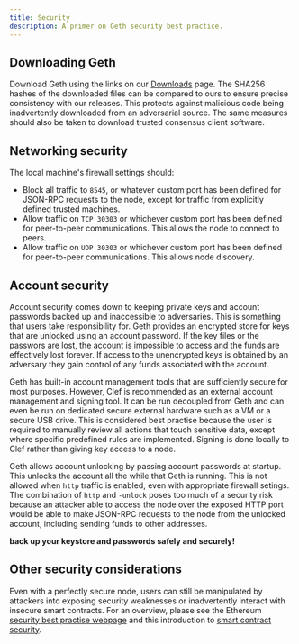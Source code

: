 ```yaml
---
title: Security
description: A primer on Geth security best practice.
---
```


## Downloading Geth

Download Geth using the links on our [Downloads](/downloads) page. The SHA256 hashes of the downloaded files can be compared to ours to ensure precise consistency with our releases. This protects against malicious code being inadvertently downloaded from an adversarial source. The same measures should also be taken to download trusted consensus client software.

## Networking security

The local machine's firewall settings should:

* Block all traffic to `8545`, or whatever custom port has been defined for JSON-RPC requests to the node, except for traffic from explicitly defined trusted machines. 
* Allow traffic on `TCP 30303` or whichever custom port has been defined for peer-to-peer communications. This allows the node to connect to peers.
* Allow traffic on `UDP 30303` or whichever custom port has been defined for peer-to-peer communications. This allows node discovery.

## Account security

Account security comes down to keeping private keys and account passwords backed up and inaccessible to adversaries. This is something that users take responsibility for. Geth provides an encrypted store for keys that are unlocked using an account password. If the key files or the passwors are lost, the account is impossible to access and the funds are effectively lost forever. If access to the unencrypted keys is obtained by an adversary they gain control of any funds associated with the account.

Geth has built-in account management tools that are sufficiently secure for most purposes. However, Clef is recommended as an external account management and signing tool. It can be run decoupled from Geth and can even be run on dedicated secure external hardware such as a VM or a secure USB drive. This is considered best practise because the user is required to manually review all actions that touch sensitive data, except where specific predefined rules are implemented. Signing is done locally to Clef rather than giving key access to a node.

Geth allows account unlocking by passing account passwords at startup. This unlocks the account all the while that Geth is running. This is not allowed when `http` traffic is enabled, even with appropriate firewall setings. The combination of `http` and `-unlock` poses too much of a security risk because an attacker able to access the node over the exposed HTTP port would be able to make JSON-RPC requests to the node from the unlocked account, including sending funds to other addresses.

**back up your keystore and passwords safely and securely!**


## Other security considerations

Even with a perfectly secure node, users can still be manipulated by attackers into exposing security weaknesses or inadvertently interact with insecure smart contracts. For an overview, please see the Ethereum [security best practise webpage](https://ethereum.org/en/security) and this introduction to [smart contract security](https://ethereum.org/en/developers/docs/smart-contracts/security).
